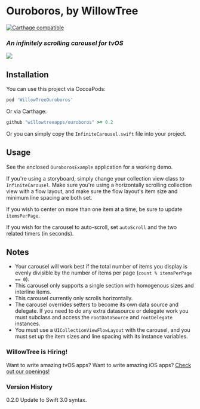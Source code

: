 # Ouroboros, by WillowTree

[![Carthage compatible](https://img.shields.io/badge/Carthage-compatible-4BC51D.svg?style=flat)](https://github.com/Carthage/Carthage)

### *An infinitely scrolling carousel for tvOS*

<img src="https://github.com/willowtreeapps/ouroboros/blob/develop/ouroboros.gif?raw=true">

## Installation

You can use this project via CocoaPods:
```ruby
pod 'WillowTreeOuroboros'
```

Or via Carthage:
```ruby
github "willowtreeapps/ouroboros" >= 0.2
```

Or you can simply copy the `InfiniteCarousel.swift` file into
your project.

## Usage

See the enclosed `OuroborosExample` application for a working demo.

If you're using a storyboard, simply change your collection view class to
`InfiniteCarousel`. Make sure you're using a horizontally scrolling collection
view with a flow layout, and make sure the flow layout's item size and minimum
line spacing are both set.

If you wish to center on more than one item at a time, be sure to update
`itemsPerPage`.

If you wish for the carousel to auto-scroll, set `autoScroll` and the two
related timers (in seconds).

## Notes

* Your carousel will work best if the total number of items you display is evenly
  divisible by the number of items per page (`count % itemsPerPage == 0`).
* This carousel only supports a single section with homogenous sizes and
  interline items.
* This carousel currently only scrolls horizontally.
* The carousel overrides setters to become its own data source and delegate.
  If you need to do any extra datasource or delegate work you must subclass
  and access the `rootDataSource` and `rootDelegate` instances.
* You must use a `UICollectionViewFlowLayout` with the carousel, and you must
  set up the item sizes and line spacing with its instance variables.

### WillowTree is Hiring!

Want to write amazing tvOS apps? Want to write amazing iOS apps?
[Check out our openings!](http://willowtreeapps.com/careers/)

### Version History

0.2.0
Update to Swift 3.0 syntax.
